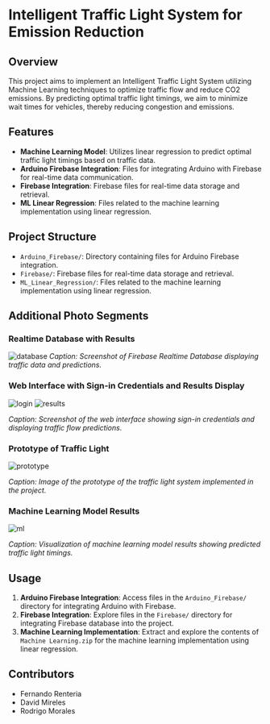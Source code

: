 # Intelligent Traffic Light System for Emission Reduction

## Overview
This project aims to implement an Intelligent Traffic Light System utilizing Machine Learning techniques to optimize traffic flow and reduce CO2 emissions. By predicting optimal traffic light timings, we aim to minimize wait times for vehicles, thereby reducing congestion and emissions.

## Features
- **Machine Learning Model**: Utilizes linear regression to predict optimal traffic light timings based on traffic data.
- **Arduino Firebase Integration**: Files for integrating Arduino with Firebase for real-time data communication.
- **Firebase Integration**: Firebase files for real-time data storage and retrieval.
- **ML Linear Regression**: Files related to the machine learning implementation using linear regression.

## Project Structure
- `Arduino_Firebase/`: Directory containing files for Arduino Firebase integration.
- `Firebase/`: Firebase files for real-time data storage and retrieval.
- `ML_Linear_Regression/`: Files related to the machine learning implementation using linear regression.

## Additional Photo Segments

### Realtime Database with Results
![database](https://github.com/FernandoRent/Implementation-of-Inteligent-Traffic-Light-for-Emission-Reduction/assets/134562558/61d08ef7-64d1-4a3d-8063-4c18d352040b)
*Caption: Screenshot of Firebase Realtime Database displaying traffic data and predictions.*

### Web Interface with Sign-in Credentials and Results Display
![login](https://github.com/FernandoRent/Implementation-of-Inteligent-Traffic-Light-for-Emission-Reduction/assets/134562558/5b17e5fb-e520-4fa2-a897-1f7b007e3cda)
![results](https://github.com/FernandoRent/Implementation-of-Inteligent-Traffic-Light-for-Emission-Reduction/assets/134562558/844af3dd-4f26-4a2a-b431-a7723a2f7f7d)

*Caption: Screenshot of the web interface showing sign-in credentials and displaying traffic flow predictions.*

### Prototype of Traffic Light
![prototype](https://github.com/FernandoRent/Implementation-of-Inteligent-Traffic-Light-for-Emission-Reduction/assets/134562558/eba07ab2-71be-4052-bbf2-bdafabaf668f)

*Caption: Image of the prototype of the traffic light system implemented in the project.*

### Machine Learning Model Results
![ml](https://github.com/FernandoRent/Implementation-of-Inteligent-Traffic-Light-for-Emission-Reduction/assets/134562558/c22d1683-94f8-423b-8544-012a3f54f9d7)

*Caption: Visualization of machine learning model results showing predicted traffic light timings.*


## Usage
1. **Arduino Firebase Integration**: Access files in the `Arduino_Firebase/` directory for integrating Arduino with Firebase.
2. **Firebase Integration**: Explore files in the `Firebase/` directory for integrating Firebase database into the project.
3. **Machine Learning Implementation**: Extract and explore the contents of `Machine Learning.zip` for the machine learning implementation using linear regression.



## Contributors
- Fernando Renteria 
- David Mireles
- Rodrigo Morales
